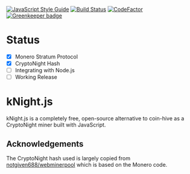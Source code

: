 [![JavaScript Style Guide](https://img.shields.io/badge/code_style-standard-brightgreen.svg)](https://standardjs.com)
[![Build Status](https://travis-ci.org/Block-Lab/kNight.js.svg?branch=master)](https://travis-ci.org/Block-Lab/kNight.js)
[![CodeFactor](https://www.codefactor.io/repository/github/block-lab/knight.js/badge)](https://www.codefactor.io/repository/github/block-lab/knight.js) [![Greenkeeper badge](https://badges.greenkeeper.io/Block-Lab/kNight.js.svg)](https://greenkeeper.io/)

# Status

- [x] Monero Stratum Protocol
- [x] CryptoNight Hash
- [ ] Integrating with Node.js
- [ ] Working Release

# kNight.js

kNight.js is a completely free, open-source alternative to coin-hive as a CryptoNight miner built with JavaScript.

## Acknowledgements

The CryptoNight hash used is largely copied from [notgiven688/webminerpool](https://github.com/notgiven688/webminerpool/tree/master/hash_cn/webassembly) which is based on the Monero code.
